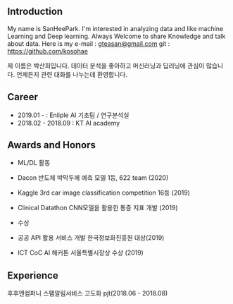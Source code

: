 <!-- ---
layout: page
title: About me
subtitle: Why you'd want to go on a date with me
--- -->

## Introduction 
My name is SanHeePark.
I'm interested in analyzing data and like machine Learning and Deep learning.
Always Welcome to share Knowledge and talk about data.
Here is my e-mail : gteasan@gmail.com
git : https://github.com/kosohae

제 이름은 박산희입니다.
데이터 분석을 좋아하고 머신러닝과 딥러닝에 관심이 많습니다.
언제든지 관련 대화를 나누는데 환영합니다. 

## Career
- 2019.01 -  : Enliple AI 기초팀 / 연구분석실 
- 2018.02 - 2018.09 : KT AI academy 

## Awards and Honors
-	ML/DL 활동
- Dacon 반도체 박막두께 예측 모델 1등, 622 team (2020)
- Kaggle 3rd car image classification competition 16등 (2019)
- Clinical Datathon CNN모델을 활용한 통증 지표 개발 (2019)

-	수상
- 공공 API 활용 서비스 개발 한국정보화진흥원 대상(2019)
- ICT CoC AI 해커톤 서울특별시장상 수상 (2019) 

## Experience

후후앤컴퍼니 스팸알림서비스 고도화 pjt(2018.06 - 2018.08)

